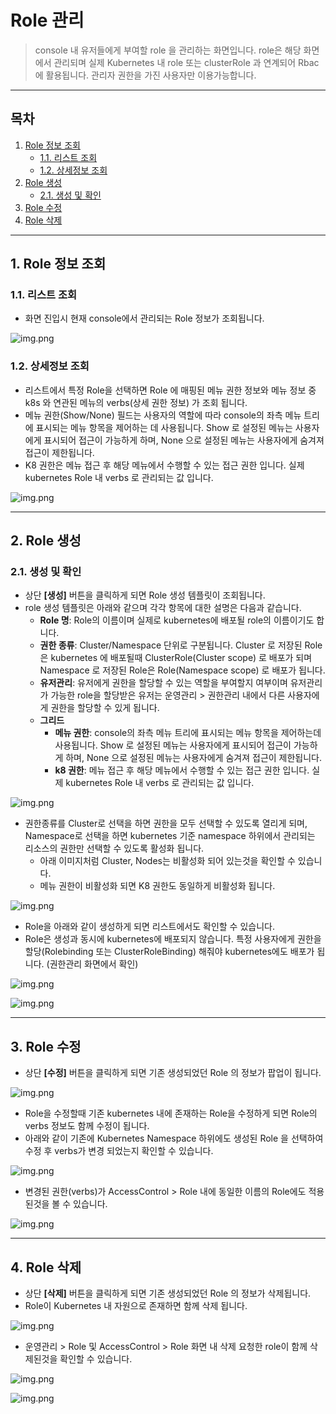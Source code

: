 # Role 관리

> console 내 유저들에게 부여할 role 을 관리하는 화면입니다. role은 해당 화면에서 관리되며 실제 Kubernetes 내 role 또는 clusterRole 과 연계되어 Rbac 에 활용됩니다.
> 관리자 권한을 가진 사용자만 이용가능합니다.
---

## **목차**
1. [Role 정보 조회](#1-role-정보-조회)
   * [1.1. 리스트 조회](#11-리스트-조회)
   * [1.2. 상세정보 조회](#12-상세정보-조회)
2. [Role 생성](#2-role-생성)
   * [2.1. 생성 및 확인](#21-생성-및-확인)
3. [Role 수정](#3-role-수정)
4. [Role 삭제](#4-role-삭제)

---

## 1. Role 정보 조회

### 1.1. 리스트 조회
* 화면 진입시 현재 console에서 관리되는 Role 정보가 조회됩니다.

![img.png](./img/role_managed_list.png)

### 1.2. 상세정보 조회
* 리스트에서 특정 Role을 선택하면 Role 에 매핑된 메뉴 권한 정보와 메뉴 정보 중 k8s 와 연관된 메뉴의 verbs(상세 권한 정보) 가 조회 됩니다.
* 메뉴 권한(Show/None) 필드는 사용자의 역할에 따라 console의 좌측 메뉴 트리에 표시되는 메뉴 항목을 제어하는 데 사용됩니다. Show 로 설정된 메뉴는 사용자에게 표시되어 접근이 가능하게 하며, None 으로 설정된 메뉴는 사용자에게 숨겨져 접근이 제한됩니다.
* K8 권한은 메뉴 접근 후 해당 메뉴에서 수행할 수 있는 접근 권한 입니다. 실제 kubernetes Role 내 verbs 로 관리되는 값 입니다.

![img.png](./img/role_menu_info.png)

---

## 2. Role 생성
### 2.1. 생성 및 확인
* 상단 **[생성]** 버튼을 클릭하게 되면 Role 생성 템플릿이 조회됩니다.
* role 생성 템플릿은 아래와 같으며 각각 항목에 대한 설명은 다음과 같습니다.
     * **Role 명**: Role의 이름이며 실제로 kubernetes에 배포될 role의 이름이기도 합니다.
     * **권한 종류**: Cluster/Namespace 단위로 구분됩니다. Cluster 로 저장된 Role은 kubernetes 에 배포될때 ClusterRole(Cluster scope) 로 배포가 되며 Namespace 로 저장된 Role은 Role(Namespace scope) 로 배포가 됩니다. 
     * **유저관리**: 유저에게 권한을 할당할 수 있는 역할을 부여할지 여부이며 유저관리가 가능한 role을 할당받은 유저는 운영관리 > 권한관리 내에서 다른 사용자에게 권한을 할당할 수 있게 됩니다. 
     * **그리드** 
          * **메뉴 권한**: console의 좌측 메뉴 트리에 표시되는 메뉴 항목을 제어하는데 사용됩니다. Show 로 설정된 메뉴는 사용자에게 표시되어 접근이 가능하게 하며, None 으로 설정된 메뉴는 사용자에게 숨겨져 접근이 제한됩니다.
          * **k8 권한**: 메뉴 접근 후 해당 메뉴에서 수행할 수 있는 접근 권한 입니다. 실제 kubernetes Role 내 verbs 로 관리되는 값 입니다.

![img.png](./img/role_create_template.png)

* 권한종류를 Cluster로 선택을 하면 권한을 모두 선택할 수 있도록 열리게 되며, Namespace로 선택을 하면 kubernetes 기준 namespace 하위에서 관리되는 리소스의 권한만 선택할 수 있도록 활성화 됩니다.
  * 아래 이미지처럼 Cluster, Nodes는 비활성화 되어 있는것을 확인할 수 있습니다.
  * 메뉴 권한이 비활성화 되면 K8 권한도 동일하게 비활성화 됩니다.

![img.png](./img/role_create_permission_type.png)

* Role을 아래와 같이 생성하게 되면 리스트에서도 확인할 수 있습니다.
* Role은 생성과 동시에 kubernetes에 배포되지 않습니다. 특정 사용자에게 권한을 할당(Rolebinding 또는 ClusterRoleBinding) 해줘야 kubernetes에도 배포가 됩니다. (권한관리 화면에서 확인)

![img.png](./img/role_create.png)

![img.png](./img/role_create_result.png)

---

## 3. Role 수정
* 상단 **[수정]** 버튼을 클릭하게 되면 기존 생성되었던 Role 의 정보가 팝업이 됩니다.

![img.png](./img/role_modify_template.png)

* Role을 수정할때 기존 kubernetes 내에 존재하는 Role을 수정하게 되면 Role의 verbs 정보도 함께 수정이 됩니다.
* 아래와 같이 기존에 Kubernetes Namespace 하위에도 생성된 Role 을 선택하여 수정 후 verbs가 변경 되었는지 확인할 수 있습니다.

![img.png](./img/role_modify.png)

* 변경된 권한(verbs)가 AccessControl > Role 내에 동일한 이름의 Role에도 적용된것을 볼 수 있습니다. 

![img.png](./img/role_k8s_modify.png)

---

## 4. Role 삭제
* 상단 **[삭제]** 버튼을 클릭하게 되면 기존 생성되었던 Role 의 정보가 삭제됩니다.
* Role이 Kubernetes 내 자원으로 존재하면 함께 삭제 됩니다.

![img.png](./img/role_delete.png)

* 운영관리 > Role 및 AccessControl > Role 화면 내 삭제 요청한 role이 함께 삭제된것을 확인할 수 있습니다.

![img.png](./img/role_delete_result.png)

![img.png](./img/role_resource_delete_result.png)